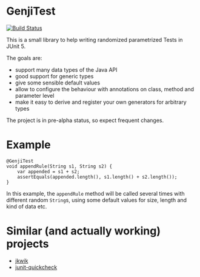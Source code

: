 # GenjiTest

[![Build Status](https://travis-ci.org/DanielGronau/genjiTest.svg?branch=master)](https://travis-ci.org/DanielGronau/genjiTest)

This is a small library to help writing randomized parametrized Tests in JUnit 5.

The goals are:
- support many data types of the Java API
- good support for generic types
- give some sensible default values
- allow to configure the behaviour with annotations on class, method and parameter level
- make it easy to derive and register your own generators for arbitrary types

The project is in pre-alpha status, so expect frequent changes.

# Example

```
@GenjiTest
void appendRule(String s1, String s2) {
    var appended = s1 + s2;
    assertEquals(appended.length(), s1.length() + s2.length());
}
```

In this example, the `appendRule` method will be called several times with different random `String`s, using some default values for size, length and kind of data etc. 

# Similar (and actually working) projects

- [jkwik](https://github.com/jlink/jqwik)
- [junit-quickcheck](https://github.com/pholser/junit-quickcheck)
